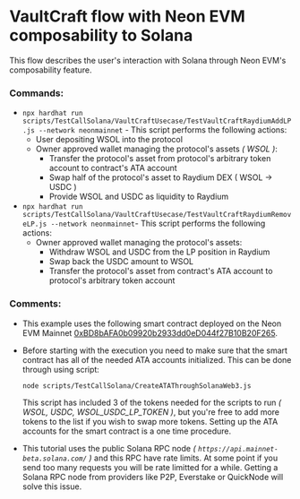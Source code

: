 # VaultCraft flow with Neon EVM composability to Solana

This flow describes the user's interaction with Solana through Neon EVM's composability feature.

### Commands:
- `npx hardhat run scripts/TestCallSolana/VaultCraftUsecase/TestVaultCraftRaydiumAddLP.js --network neonmainnet` - This script performs the following actions:
    - User depositing WSOL into the protocol
    - Owner approved wallet managing the protocol's assets _( WSOL )_:
        - Transfer the protocol's asset from protocol's arbitrary token account to contract's ATA account
        - Swap half of the protocol's asset to Raydium DEX ( WSOL -> USDC )
        - Provide WSOL and USDC as liquidity to Raydium
- `npx hardhat run scripts/TestCallSolana/VaultCraftUsecase/TestVaultCraftRaydiumRemoveLP.js --network neonmainnet`- This script performs the following actions:
    - Owner approved wallet managing the protocol's assets:
        - Withdraw WSOL and USDC from the LP position in Raydium
        - Swap back the USDC amount to WSOL
        - Transfer the protocol's asset from contract's ATA account to protocol's arbitrary token account

### Comments:
- This example uses the following smart contract deployed on the Neon EVM Mainnet [0xBD8bAFA0b09920b2933dd0eD044f27B10B20F265](https://neonscan.org/address/0xBD8bAFA0b09920b2933dd0eD044f27B10B20F265).
- Before starting with the execution you need to make sure that the smart contract has all of the needed ATA accounts initialized. This can be done through using script:

    ```node scripts/TestCallSolana/CreateATAThroughSolanaWeb3.js```

    This script has included 3 of the tokens needed for the scripts to run _( WSOL, USDC, WSOL_USDC_LP_TOKEN )_, but you're free to add more tokens to the list if you wish to swap more tokens. Setting up the ATA accounts for the smart contract is a one time procedure.
- This tutorial uses the public Solana RPC node _( `https://api.mainnet-beta.solana.com/` )_ and this RPC have rate limits. At some point if you send too many requests you will be rate limitted for a while. Getting a Solana RPC node from providers like P2P, Everstake or QuickNode will solve this issue.